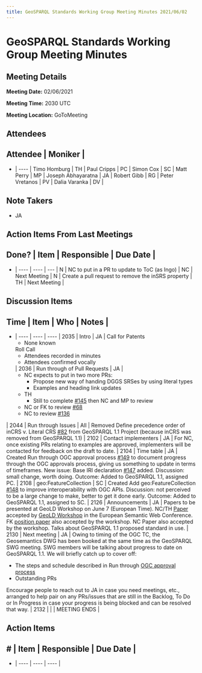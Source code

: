 ```yaml
---
title: GeoSPARQL Standards Working Group Meeting Minutes 2021/06/02
---
```

# GeoSPARQL Standards Working Group Meeting Minutes
## Meeting Details
**Meeting Date:** 02/06/2021

**Meeting Time:** 2030 UTC

**Meeting Location:** GoToMeeting  

## Attendees
Attendee | Moniker |
---
- | ---- |
Timo Homburg | TH |
Paul Cripps | PC |
Simon Cox | SC |
Matt Perry | MP |
Joseph Abhayaratna | JA |
Robert Gibb | RG |
Peter Vretanos | PV |
Dalia Varanka | DV |


## Note Takers
- JA

## Action Items From Last Meetings
Done? | Item | Responsible | Due Date |
---
- | ---- | ---- | --- |
N | NC to put in a PR to update to ToC (as Ingo) | NC | Next Meeting |
N | Create a pull request to remove the inSRS property | TH | Next Meeting |

## Discussion Items
Time | Item | Who | Notes |
---
- | ---- | ---- | ---- |
2035 | Intro | JA | Call for Patents<ul><li>None known</li></ul>Roll Call<ul><li>Attendees recorded in minutes</li><li>Attendees confirmed vocally</li></ul> |
2036 | Run through of Pull Requests | JA | <ul><li>NC expects to put in two more PRs:<ul><li>Propose new way of handing DGGS SRSes by using literal types</li><li>Examples and heading link updates</li></ul></li><li>TH<ul><li>Still to complete [#145](https://github.com/opengeospatial/ogc-geosparql/pull/145) then NC and MP to review</li></ul></li><li> NC or FK to review [#68](https://github.com/opengeospatial/ogc-geosparql/pull/68)</li><li>NC to review [#136](https://github.com/opengeospatial/ogc-geosparql/pull/136)</li></ul></li></ul> |
2044 | Run through Issues | All | Removed Define precedence order of inCRS v. Literal CRS [#82](https://github.com/opengeospatial/ogc-geosparql/issues/82) from GeoSPARQL 1.1 Project (because inCRS was removed from GeoSPARQL 1.1) |
2102 | Contact implementers | JA | For NC, once existing PRs relating to examples are approved, implementers will be contacted for feedback on the draft to date. |
2104 | Time table | JA | Created Run through OGC approval process [#149](https://github.com/opengeospatial/ogc-geosparql/issues/149) to document progress through the OGC approvals process, giving us something to update in terms of timeframes. New issue: Base IRI declaration [#147](https://github.com/opengeospatial/ogc-geosparql/issues/147) added. Discussion: small change, worth doing. Outcome: Added to GeoSPARQL 1.1, assigned PC. |
2108 | geo:FeatureCollection | SC | Created Add geo:FeatureCollection [#148](https://github.com/opengeospatial/ogc-geosparql/issues/148) to improve interoperability with OGC APIs. Discussion: not perceived to be a large change to make, better to get it done early. Outcome: Added to GeoSPARQL 1.1, assigned to SC. |
2126 | Announcements | JA | Papers to be presented at GeoLD Workshop on June 7 (European Time). NC/TH [Paper](https://github.com/surroundaustralia/geosparql11-geold-paper) accepted by [GeoLD Workshop](https://dice-group.github.io/GeoLD2021/) in the European Semantic Web Conference. FK [position paper](https://easychair.org/conferences/submission_download?track=270402;submission=5351153;a=26052672;upload=112378) also accepted by the workshop. NC Paper also accepted by the workshop. Talks about GeoSPARQL 1.1 proposed standard in use. |
2130 | Next meeting | JA | Owing to timing of the OGC TC, the Geosemantics DWG has been booked at the same time as the GeoSPARQL SWG meeting. SWG members will be talking about progress to date on GeoSPARQL 1.1. We will briefly catch up to cover off:<ul><li>The steps and schedule described in  Run through [OGC approval process](https://github.com/opengeospatial/ogc-geosparql/issues/149)</li><li>Outstanding PRs</li></ul>Encourage people to reach out to JA in case you need meetings, etc., arranged to help pair on any PRs/issues that are still in the Backlog, To Do or In Progress in case your progress is being blocked and can be resolved that way. |
2132 | | | MEETING ENDS |

## Action Items
\# | Item | Responsible | Due Date |
---
- | ---- | ---- | ---- |
